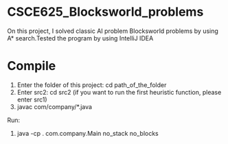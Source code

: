 # CSCE625_Blocksworld_problems

On this project, I solved classic AI problem Blocksworld problems by using A* search.Tested the program by using IntelliJ IDEA

# Compile
1.	Enter the folder of this project: cd path_of_the_folder
2.	Enter src2: cd src2 (if you want to run the first heuristic function, please enter src1)
3.	javac com/company/*.java

Run:
1.	java -cp . com.company.Main no_stack no_blocks 

